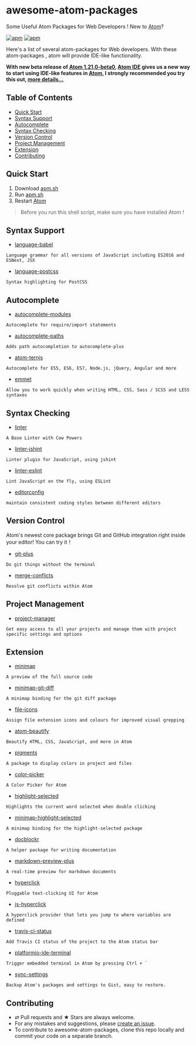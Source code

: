 # awesome-atom-packages
Some Useful Atom Packages for Web Developers ! New to [Atom](https://atom.io/)?

[![apm](https://img.shields.io/badge/atom-v1.20.0-green.svg)](http://atom.io/)
[![apm](https://img.shields.io/badge/license-CC%20BY%204.0-blue.svg)](https://creativecommons.org/licenses/by/4.0/)

Here's a list of several atom-packages for Web developers. With these atom-packages , atom will provide IDE-like functionality.

**With new beta release of [Atom 1.21.0-beta0](https://github.com/atom/atom/releases/tag/v1.21.0-beta0), [Atom IDE](https://ide.atom.io/) gives us a new way to start using IDE-like features in [Atom](https://atom.io/), I strongly recommended you try this out, [more details...](http://blog.atom.io/2017/09/12/announcing-atom-ide.html)**

## Table of Contents
* [Quick Start](#quick-start)
* [Syntax Support](#syntax-support)
* [Autocomplete](#autocomplete)
* [Syntax Checking](#syntax-checking)
* [Version Control](#version-control)
* [Project Management](#project-management)
* [Extension](#extension)
* [Contributing](#contributing)

## Quick Start
1. Download [apm.sh](./apm.sh)
2. Run [apm.sh](./apm.sh)
3. Restart [Atom](https://atom.io/)
> Before you run this shell script, make sure you have installed Atom !

## Syntax Support
* [language-babel](https://atom.io/packages/language-babel)
```
Language grammar for all versions of JavaScript including ES2016 and ESNext, JSX
```
* [language-postcss](https://atom.io/packages/language-postcss)
```
Syntax highlighting for PostCSS
```

## Autocomplete
* [autocomplete-modules](https://atom.io/packages/autocomplete-modules)
```
Autocomplete for require/import statements
```
* [autocomplete-paths](https://atom.io/packages/autocomplete-paths)
```
Adds path autocompletion to autocomplete-plus
```
* [atom-ternjs](https://atom.io/packages/atom-ternjs)
```
Autocomplete for ES5, ES6, ES7, Node.js, jQuery, Angular and more
```
* [emmet](https://atom.io/packages/emmet)
```
Allow you to work quickly when writing HTML, CSS, Sass / SCSS and LESS syntaxes
```

## Syntax Checking
* [linter](https://atom.io/packages/linter)
```
A Base Linter with Cow Powers
```
* [linter-jshint](https://atom.io/packages/linter-jshint)
```
Linter plugin for JavaScript, using jshint
```
* [linter-eslint](https://atom.io/packages/linter-eslint)
```
Lint JavaScript on the fly, using ESLint
```
* [editorconfig](https://atom.io/packages/editorconfig)
```
maintain consistent coding styles between different editors
```

## Version Control
Atom's newest core package brings Git and GitHub integration right inside your editor! You can try it！
* [git-plus](https://atom.io/packages/git-plus)
```
Do git things without the terminal
```
* [merge-conflicts](https://atom.io/packages/merge-conflicts)
```
Resolve git conflicts within Atom
```

## Project Management
* [project-manager](https://atom.io/packages/project-manager)
```
Get easy access to all your projects and manage them with project specific settings and options
```

## Extension
* [minimap](https://atom.io/packages/minimap)
```
A preview of the full source code
```
* [minimap-git-diff](https://atom.io/packages/minimap-git-diff)
```
A minimap binding for the git diff package
```
* [file-icons](https://atom.io/packages/file-icons)
```
Assign file extension icons and colours for improved visual grepping
```
* [atom-beautify](https://atom.io/packages/atom-beautify)
```
Beautify HTML, CSS, JavaScript, and more in Atom
```
* [pigments](https://atom.io/packages/pigments)
```
A package to display colors in project and files
```
* [color-picker](https://atom.io/packages/color-picker)
```
A Color Picker for Atom
```
* [highlight-selected](https://atom.io/packages/highlight-selected)
```
Highlights the current word selected when double clicking
```
* [minimap-highlight-selected](https://atom.io/packages/minimap-highlight-selected)
```
A minimap binding for the highlight-selected package
```
* [docblockr](https://atom.io/packages/docblockr)
```
A helper package for writing documentation
```
* [markdown-preview-plus](https://atom.io/packages/markdown-preview-plus)
```
A real-time preview for markdown documents
```
* [hyperclick](https://atom.io/packages/hyperclick)
```
Pluggable text-clicking UI for Atom
```
* [js-hyperclick](https://atom.io/packages/js-hyperclick)
```
A hyperclick provider that lets you jump to where variables are defined
```
* [travis-ci-status](https://atom.io/packages/travis-ci-status)
```
Add Travis CI status of the project to the Atom status bar
```
* [platformio-ide-terminal](https://atom.io/packages/platformio-ide-terminal)
```
Trigger embedded terminal in Atom by pressing Ctrl + `
```
* [sync-settings](https://atom.io/packages/sync-settings)
```
Backup Atom's packages and settings to Gist, easy to restore.
```

## Contributing
* ⇄ Pull requests and ★ Stars are always welcome.
* For any mistakes and suggestions, please [create an issue](https://github.com/shery15/awesome-atom-packages/issues/new).
* To contribute to awesome-atom-packages, clone this repo locally and commit your code on a separate branch.
